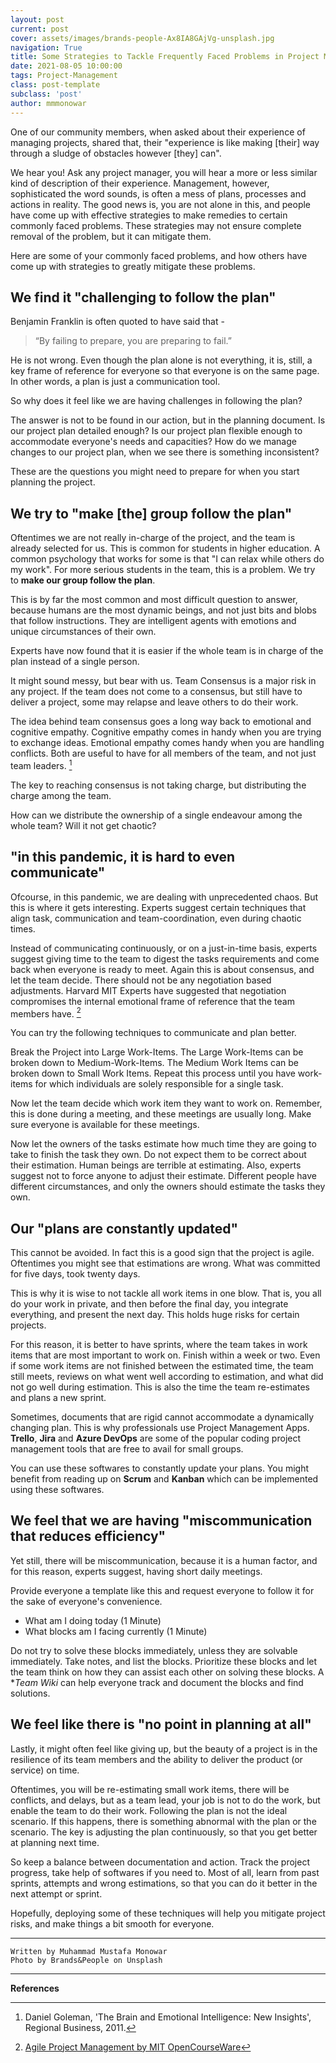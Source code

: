 ```yaml
---
layout: post
current: post
cover: assets/images/brands-people-Ax8IA8GAjVg-unsplash.jpg
navigation: True
title: Some Strategies to Tackle Frequently Faced Problems in Project Management
date: 2021-08-05 10:00:00
tags: Project-Management
class: post-template
subclass: 'post'
author: mmmonowar
---
```


One of our community members, when asked about their experience of managing projects, shared that, their "experience is like making [their] way through a sludge of obstacles however [they] can".

We hear you! Ask any project manager, you will hear a more or less similar kind of description of their experience. Management, however, sophisticated the word sounds, is often a mess of plans, processes and actions in reality. The good news is, you are not alone in this, and people have come up with effective strategies to make remedies to certain commonly faced problems. These strategies may not ensure complete removal of the problem, but it can mitigate them.

Here are some of your commonly faced problems, and how others have come up with strategies to greatly mitigate these problems.

## We find it "challenging to follow the plan"

Benjamin Franklin is often quoted to have said that -
> “By failing to prepare, you are preparing to fail.”

He is not wrong. Even though the plan alone is not everything, it is, still, a key frame of reference for everyone so that everyone is on the same page. In other words, a plan is just a communication tool.

So why does it feel like we are having challenges in following the plan?

The answer is not to be found in our action, but in the planning document. Is our project plan detailed enough? Is our project plan flexible enough to accommodate everyone's needs and capacities? How do we manage changes to our project plan, when we see there is something inconsistent?

These are the questions you might need to prepare for when you start planning the project.

## We try to "make [the] group follow the plan"

Oftentimes we are not really in-charge of the project, and the team is already selected for us. This is common for students in higher education. A common psychology that works for some is that "I can relax while others do my work". For more serious students in the team, this is a problem. We try to **make our group follow the plan**.

This is by far the most common and most difficult question to answer, because humans are the most dynamic beings, and not just bits and blobs that follow instructions. They are intelligent agents with emotions and unique circumstances of their own.

Experts have now found that it is easier if the whole team is in charge of the plan instead of a single person.

It might sound messy, but bear with us. Team Consensus is a major risk in any project. If the team does not come to a consensus, but still have to deliver a project, some may relapse and leave others to do their work.

The idea behind team consensus goes a long way back to emotional and cognitive empathy. Cognitive empathy comes in handy when you are trying to exchange ideas. Emotional empathy comes handy when you are handling conflicts. Both are useful to have for all members of the team, and not just team leaders. [^1]

The key to reaching consensus is not taking charge, but distributing the charge among the team.

How can we distribute the ownership of a single endeavour among the whole team? Will it not get chaotic?

## "in this pandemic, it is hard to even communicate"

Ofcourse, in this pandemic, we are dealing with unprecedented chaos. But this is where it gets interesting. Experts suggest certain techniques that align task, communication and team-coordination, even during chaotic times.

Instead of communicating continuously, or on a just-in-time basis, experts suggest giving time to the team to digest the tasks requirements and come back when everyone is ready to meet. Again this is about consensus, and let the team decide. There should not be any negotiation based adjustments. Harvard MIT Experts have suggested that negotiation compromises the internal emotional frame of reference that the team members have. [^2]

You can try the following techniques to communicate and plan better.

Break the Project into Large Work-Items. The Large Work-Items can be broken down to Medium-Work-Items. The Medium Work Items can be broken down to Small Work Items. Repeat this process until you have work-items for which individuals are solely responsible for a single task.

Now let the team decide which work item they want to work on. Remember, this is done during a meeting, and these meetings are usually long. Make sure everyone is available for these meetings.

Now let the owners of the tasks estimate how much time they are going to take to finish the task they own. Do not expect them to be correct about their estimation. Human beings are terrible at estimating. Also, experts suggest not to force anyone to adjust their estimate. Different people have different circumstances, and only the owners should estimate the tasks they own.

## Our "plans are constantly updated"

This cannot be avoided. In fact this is a good sign that the project is agile. Oftentimes you might see that estimations are wrong. What was committed for five days, took twenty days.

This is why it is wise to not tackle all work items in one blow.
That is, you all do your work in private, and then before the final day, you integrate everything, and present the next day. This holds huge risks for certain projects.

For this reason, it is better to have sprints, where the team takes in work items that are most important to work on. Finish within a week or two. Even if some work items are not finished between the estimated time, the team still meets, reviews on what went well according to estimation, and what did not go well during estimation. This is also the time the team re-estimates and plans a new sprint.

Sometimes, documents that are rigid cannot accommodate a dynamically changing plan. This is why professionals use Project Management Apps. **Trello**, **Jira** and **Azure DevOps** are some of the popular coding project management tools that are free to avail for small groups.

You can use these softwares to constantly update your plans. You might benefit from reading up on **Scrum** and **Kanban** which can be implemented using these softwares.

## We feel that we are having "miscommunication that reduces efficiency"

Yet still, there will be miscommunication, because it is a human factor, and for this reason, experts suggest, having short daily meetings.

Provide everyone a template like this and request everyone to follow it for the sake of everyone's convenience.

- What am I doing today (1 Minute)
- What blocks am I facing currently (1 Minute)

Do not try to solve these blocks immediately, unless they are solvable immediately. Take notes, and list the blocks. Prioritize these blocks and let the team think on how they can assist each other on solving these blocks. A **Team Wiki* can help everyone track and document the blocks and find solutions.

## We feel like there is "no point in planning at all"

Lastly, it might often feel like giving up, but the beauty of a project is in the resilience of its team members and the ability to deliver the product (or service) on time.

Oftentimes, you will be re-estimating small work items, there will be conflicts, and delays, but as a team lead, your job is not to do the work, but enable the team to do their work. Following the plan is not the ideal scenario. If this happens, there is something abnormal with the plan or the scenario. The key is adjusting the plan continuously, so that you get better at planning next time.

So keep a balance between documentation and action. Track the project progress, take help of softwares if you need to. Most of all, learn from past sprints, attempts and wrong estimations, so that you can do it better in the next attempt or sprint.

Hopefully, deploying some of these techniques will help you mitigate project risks, and make things a bit smooth for everyone.


--- 

    Written by Muhammad Mustafa Monowar
    Photo by Brands&People on Unsplash

---



**References**

[^1]: Daniel Goleman, 'The Brain and Emotional Intelligence: New Insights', Regional Business, 2011. 

[^2]: [Agile Project Management by MIT OpenCourseWare](https://www.youtube.com/watch?v=nrfl6GAQy2s&pp=sAQA)
